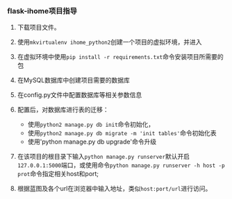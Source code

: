### flask-ihome项目指导
1. 下载项目文件。

2. 使用`mkvirtualenv ihome_python2`创建一个项目的虚拟环境，并进入

3. 在虚拟环境中使用`pip install -r requirements.txt`命令安装项目所需要的包

4. 在MySQL数据库中创建项目需要的数据库

5. 在config.py文件中配置数据库等相关参数信息

6. 配置后，对数据库进行表的迁移：
    
     - 使用`python2 manage.py db init`命令初始化，
     - 使用`python2 manage.py db migrate -m 'init tables'`命令初始化表
     - 使用'python manage.py db upgrade'命令升级
     
7. 在该项目的根目录下输入`python manage.py runserver`默认开启`127.0.0.1:5000`端口，或使用命令`python manage.py runserver -h host -p prot`命令指定相关host和port;

8. 根据蓝图及各个url在浏览器中输入地址，类似`host:port/url`进行访问。